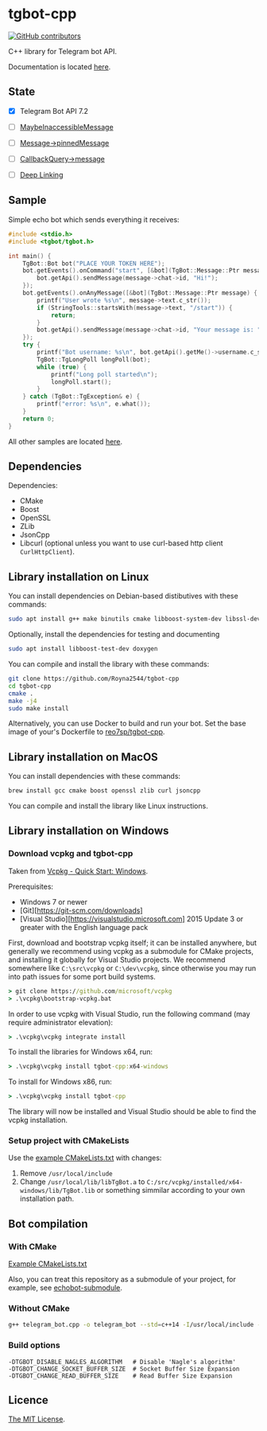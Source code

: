 # tgbot-cpp

[![GitHub contributors](https://img.shields.io/github/contributors/reo7sp/tgbot-cpp.svg)](https://github.com/reo7sp/tgbot-cpp/graphs/contributors)

C++ library for Telegram bot API.

Documentation is located [here](http://reo7sp.github.io/tgbot-cpp).


## State

- [x] Telegram Bot API 7.2
- [ ] [MaybeInaccessibleMessage](https://core.telegram.org/bots/api#maybeinaccessiblemessage)
- [ ] [Message->pinnedMessage](https://core.telegram.org/bots/api#message)
- [ ] [CallbackQuery->message](https://core.telegram.org/bots/api#callbackquery)
- [ ] [Deep Linking](https://core.telegram.org/bots/features#deep-linking)


## Sample

Simple echo bot which sends everything it receives:

```cpp
#include <stdio.h>
#include <tgbot/tgbot.h>

int main() {
    TgBot::Bot bot("PLACE YOUR TOKEN HERE");
    bot.getEvents().onCommand("start", [&bot](TgBot::Message::Ptr message) {
        bot.getApi().sendMessage(message->chat->id, "Hi!");
    });
    bot.getEvents().onAnyMessage([&bot](TgBot::Message::Ptr message) {
        printf("User wrote %s\n", message->text.c_str());
        if (StringTools::startsWith(message->text, "/start")) {
            return;
        }
        bot.getApi().sendMessage(message->chat->id, "Your message is: " + message->text);
    });
    try {
        printf("Bot username: %s\n", bot.getApi().getMe()->username.c_str());
        TgBot::TgLongPoll longPoll(bot);
        while (true) {
            printf("Long poll started\n");
            longPoll.start();
        }
    } catch (TgBot::TgException& e) {
        printf("error: %s\n", e.what());
    }
    return 0;
}
```

All other samples are located [here](samples).


## Dependencies

Dependencies:
- CMake
- Boost
- OpenSSL
- ZLib
- JsonCpp
- Libcurl (optional unless you want to use curl-based http client `CurlHttpClient`).


## Library installation on Linux

You can install dependencies on Debian-based distibutives with these commands:

```sh
sudo apt install g++ make binutils cmake libboost-system-dev libssl-dev zlib1g-dev libcurl4-openssl-dev libjsoncpp-dev
```

Optionally, install the dependencies for testing and documenting
```sh
sudo apt install libboost-test-dev doxygen
```

You can compile and install the library with these commands:

```sh
git clone https://github.com/Royna2544/tgbot-cpp
cd tgbot-cpp
cmake .
make -j4
sudo make install
```

Alternatively, you can use Docker to build and run your bot. Set the base image of your's Dockerfile to [reo7sp/tgbot-cpp](https://hub.docker.com/r/reo7sp/tgbot-cpp/).


## Library installation on MacOS

You can install dependencies with these commands:

```sh
brew install gcc cmake boost openssl zlib curl jsoncpp
```

You can compile and install the library like Linux instructions.


## Library installation on Windows

### Download vcpkg and tgbot-cpp

Taken from [Vcpkg - Quick Start: Windows](https://github.com/Microsoft/vcpkg/#quick-start-windows).

Prerequisites:
- Windows 7 or newer
- [Git][https://git-scm.com/downloads]
- [Visual Studio][https://visualstudio.microsoft.com] 2015 Update 3 or greater with the English language pack

First, download and bootstrap vcpkg itself; it can be installed anywhere, but generally we recommend using vcpkg as a submodule for CMake projects, and installing it globally for Visual Studio projects. We recommend somewhere like `C:\src\vcpkg` or `C:\dev\vcpkg`, since otherwise you may run into path issues for some port build systems.

```cmd
> git clone https://github.com/microsoft/vcpkg
> .\vcpkg\bootstrap-vcpkg.bat
```

In order to use vcpkg with Visual Studio, run the following command (may require administrator elevation):

```cmd
> .\vcpkg\vcpkg integrate install
```

To install the libraries for Windows x64, run:

```cmd
> .\vcpkg\vcpkg install tgbot-cpp:x64-windows
```

To install for Windows x86, run:

```cmd
> .\vcpkg\vcpkg install tgbot-cpp
```

The library will now be installed and Visual Studio should be able to find the vcpkg installation.

### Setup project with CMakeLists

Use the [example CMakeLists.txt](samples/echobot/CMakeLists.txt) with changes:

1. Remove `/usr/local/include`
2. Change `/usr/local/lib/libTgBot.a` to `C:/src/vcpkg/installed/x64-windows/lib/TgBot.lib` or something simmilar according to your own installation path.


## Bot compilation

### With CMake

[Example CMakeLists.txt](samples/echobot/CMakeLists.txt)

Also, you can treat this repository as a submodule of your project, for example, see [echobot-submodule](samples/echobot-submodule/CMakeLists.txt).

### Without CMake

```sh
g++ telegram_bot.cpp -o telegram_bot --std=c++14 -I/usr/local/include -lTgBot -lboost_system -lssl -lcrypto -lpthread -ljsoncpp
```

### Build options

```
-DTGBOT_DISABLE_NAGLES_ALGORITHM   # Disable 'Nagle's algorithm'
-DTGBOT_CHANGE_SOCKET_BUFFER_SIZE  # Socket Buffer Size Expansion
-DTGBOT_CHANGE_READ_BUFFER_SIZE    # Read Buffer Size Expansion
```


## Licence
[The MIT License](https://github.com/reo7sp/tgbot-cpp/blob/master/LICENSE).
